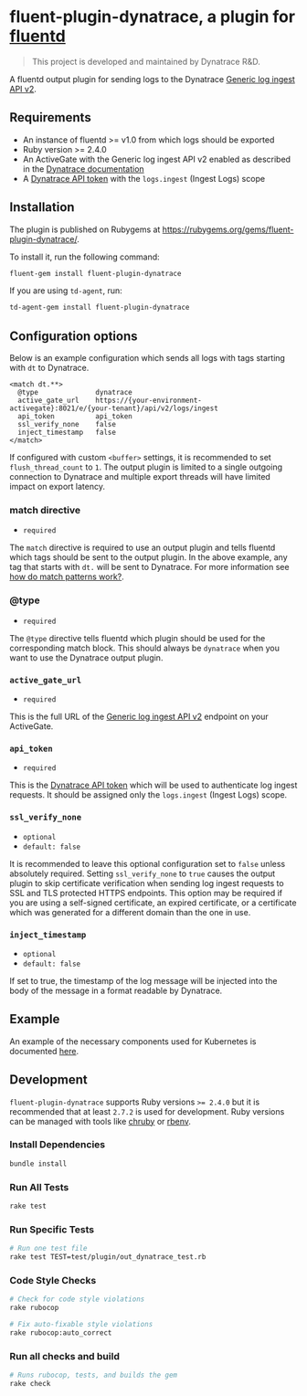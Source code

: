 # fluent-plugin-dynatrace, a plugin for [fluentd](https://www.fluentd.org/)

> This project is developed and maintained by Dynatrace R&D.

A fluentd output plugin for sending logs to the Dynatrace [Generic log ingest API v2](https://www.dynatrace.com/support/help/how-to-use-dynatrace/log-monitoring/log-monitoring-v2/post-log-ingest/).

## Requirements

- An instance of fluentd >= v1.0 from which logs should be exported
- Ruby version >= 2.4.0
- An ActiveGate with the Generic log ingest API v2 enabled as described in the [Dynatrace documentation](https://www.dynatrace.com/support/help/how-to-use-dynatrace/log-monitoring/log-monitoring-v2/log-data-ingestion/)
- A [Dynatrace API token](https://www.dynatrace.com/support/help/dynatrace-api/basics/dynatrace-api-authentication/) with the `logs.ingest` (Ingest Logs) scope

## Installation

The plugin is published on Rubygems at <https://rubygems.org/gems/fluent-plugin-dynatrace/>.

To install it, run the following command:

```sh
fluent-gem install fluent-plugin-dynatrace
```

If you are using `td-agent`, run:

```sh
td-agent-gem install fluent-plugin-dynatrace
```

## Configuration options

Below is an example configuration which sends all logs with tags starting with `dt` to Dynatrace.

```
<match dt.**>
  @type              dynatrace
  active_gate_url    https://{your-environment-activegate}:8021/e/{your-tenant}/api/v2/logs/ingest
  api_token          api_token
  ssl_verify_none    false
  inject_timestamp   false
</match>
```

If configured with custom `<buffer>` settings, it is recommended to set `flush_thread_count` to `1`.
The output plugin is limited to a single outgoing connection to Dynatrace and multiple export threads will have limited impact on export latency.

### match directive

- `required`

The `match` directive is required to use an output plugin and tells fluentd which tags should be sent to the output plugin. In the above example, any tag that starts with `dt.` will be sent to Dynatrace. For more information see [how do match patterns work?](https://docs.fluentd.org/configuration/config-file#how-do-the-match-patterns-work). 

### @type

- `required`

The `@type` directive tells fluentd which plugin should be used for the corresponding match block. This should always be `dynatrace` when you want to use the Dynatrace output plugin.

### `active_gate_url`

- `required`

This is the full URL of the [Generic log ingest API v2](https://www.dynatrace.com/support/help/how-to-use-dynatrace/log-monitoring/log-monitoring-v2/post-log-ingest/) endpoint on your ActiveGate.

### `api_token`

- `required`

This is the [Dynatrace API token](https://www.dynatrace.com/support/help/dynatrace-api/basics/dynatrace-api-authentication/) which will be used to authenticate log ingest requests. It should be assigned only the `logs.ingest` (Ingest Logs) scope.

### `ssl_verify_none`

- `optional`
- `default: false`

It is recommended to leave this optional configuration set to `false` unless absolutely required. Setting `ssl_verify_none` to `true` causes the output plugin to skip certificate verification when sending log ingest requests to SSL and TLS protected HTTPS endpoints. This option may be required if you are using a self-signed certificate, an expired certificate, or a certificate which was generated for a different domain than the one in use.

### `inject_timestamp`

- `optional`
- `default: false`

If set to true, the timestamp of the log message will be injected into the body of the message in a format readable by Dynatrace.

## Example

An example of the necessary components used for Kubernetes is documented [here](https://github.com/dynatrace-oss/fluent-plugin-dynatrace/example).

## Development

`fluent-plugin-dynatrace` supports Ruby versions `>= 2.4.0` but it is recommended that at least `2.7.2` is used for development. Ruby versions can be managed with tools like [chruby](https://github.com/postmodern/chruby) or [rbenv](https://github.com/rbenv/rbenv).

### Install Dependencies

```sh
bundle install
```

### Run All Tests

```sh
rake test
```

### Run Specific Tests

```sh
# Run one test file
rake test TEST=test/plugin/out_dynatrace_test.rb
```

### Code Style Checks

```sh
# Check for code style violations
rake rubocop

# Fix auto-fixable style violations
rake rubocop:auto_correct
```

### Run all checks and build

```sh
# Runs rubocop, tests, and builds the gem
rake check
```
